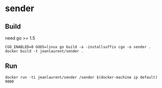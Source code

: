# sender

## Build
need go >= 1.5

```
CGO_ENABLED=0 GOOS=linux go build -a -installsuffix cgo -o sender .
docker build -t jeanlaurent/sender .
```

## Run
`docker run -ti jeanlaurent/sender /sender $(docker-machine ip default) 9000`
